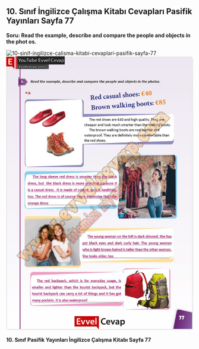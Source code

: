 ## 10. Sınıf İngilizce Çalışma Kitabı Cevapları Pasifik Yayınları Sayfa 77

**Soru: Read the example, describe and compare the people and objects in the phot os.**

![10-sinif-ingilizce-calisma-kitabi-cevaplari-pasifik-sayfa-77]()![10-sinif-ingilizce-calisma-kitabi-cevaplari-pasifik-sayfa-77](./image1.webp)

**10. Sınıf Pasifik Yayınları İngilizce Çalışma Kitabı Sayfa 77**